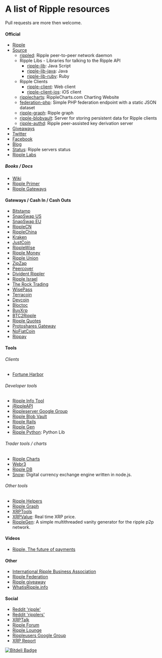 # A list of Ripple resources
Pull requests are more then welcome.

#### Official
- [Ripple](https://ripple.com/)
- [Source](https://github.com/ripple/)
  - [rippled](https://github.com/ripple/rippled/): Ripple peer-to-peer network daemon
  - Ripple Libs - Libraries for talking to the Ripple API
    - [ripple-lib](https://github.com/ripple/ripple-lib/): Java Script
    - [ripple-lib-java](https://github.com/ripple/ripple-lib-java/): Java
    - [ripple-lib-ruby](https://github.com/kevinejohn/ripple-lib-rpc-ruby/): Ruby
  - Ripple Clients
    - [ripple-client](https://github.com/ripple/ripple-client/): Web client
    - [ripple-client-ios](https://github.com/ripple/ripple-client-ios/): iOS client
  - [ripplecharts](https://github.com/ripple/ripplecharts/): RippleCharts.com Charting Website
  - [federation-php](https://github.com/ripple/federation-php/): Simple PHP federation endpoint with a static JSON dataset
  - [ripple-graph](https://github.com/ripple/ripple-graph): Ripple graph
  - [ripple-blobvault](https://github.com/ripple/ripple-blobvault): Server for storing persistent data for Ripple clients
  - [ripple-authd](https://github.com/ripple/ripple-authd): Ripple peer-assisted key derivation server
- [Giveaways](https://giveaway.ripple.com/)
- [Twitter](https://twitter.com/ripple/)
- [Facebook](https://www.facebook.com/ripplepay/)
- [Blog](https://ripple.com/blog/)
- [Status](http://status.ripple.com/): Ripple servers status
- [Ripple Labs](http://ripplelabs.com/)

##### Books / Docs
- [Wiki](https://ripple.com/wiki/Main_Page)
- [Ripple Primer](https://ripple.com/ripple_primer.pdf)
- [Ripple Gateways](https://ripple.com/ripple-gateways.pdf)

#### Gateways / Cash In / Cash Outs
- [Bitstamp](http://bitstamp.net/)
- [SnapSwap US](http://snapswap.us/)
- [SnapSwap EU](http://snapswap.eu/)
- [RippleCN](http://ripplecn.com/)
- [RippleChina](http://www.ripplechina.net/)
- [Kraken](https://www.kraken.com/)
- [JustCoin](https://justcoin.com/)
- [RippleWise](https://www.ripplewise.com/)
- [Ripple Money](https://ripplemoney.co.uk/)
- [Ripple Union](http://rippleunion.com/)
- [ZipZap](http://zipzap.com/)
- [Peercover](https://peercover.com/)
- [Divident Rippler](https://www.dividendrippler.com/)
- [Ripple Israel](http://rippleisrael.co.il/)
- [The Rock Trading](https://www.therocktrading.com/)
- [WisePass](https://wisepass.com/)
- [Terracoin](http://exchange.bitcoinreactor.com:8032/)
- [Devcoin](http://ripple.d.evco.in/)
- [Bloctoc](http://bloctoc.com/)
- [BuyXrp](http://buyxrp.net/)
- [BTC2Ripple](http://btc2ripple.com/)
- [Ripple Quotes](http://www.ripplequotes.com/)
- [Protoshares Gateway](http://www.xrpio.com/)
- [NoFiatCoin](http://www.nofiatcoin.com/)
- [Rippay](https://www.rippay.com/)

#### Tools
###### Clients
- [Fortune Harbor](http://fortuneharbor.com/)

###### Developer tools
- [Ripple Info Tool](https://ripple.com/tools/info/)
- [jRippleAPI](https://github.com/pmarches/jRippleAPI/)
- [Rippleserver Google Group](https://groups.google.com/forum/#!forum/ripple-server/)
- [Ripple Blob Vault](https://github.com/alexdupre/ripple-blobvault/)
- [Ripple Rails](https://github.com/singpolyma/ripple-rails/)
- [Ripple Gen](https://github.com/CodeShark/RippleGen/)
- [Ripple Python](https://github.com/miracle2k/ripple-python/): Python Lib

###### Trader tools / charts
- [Ripple Charts](https://ripplecharts.com/)
- [Webr3](http://xrp.webr3.org/usd-xrp)
- [Ripple DB](http://rippledb.com/)
- [Snow](https://github.com/justcoin/snow): Digital currency exchange engine written in node.js.

###### Other tools
- [Ripple Helpers](https://github.com/vhpoet/ripple-helpers/)
- [Ripple Graph](https://ripple.com/graph/)
- [XRPTools](http://xrptools.com/)
- [XRPValue](http://xrpvalue.com/): Real time XRP price.
- [RippleGen](https://github.com/CodeShark/RippleGen): A simple multithreaded vanity generator for the ripple p2p network.

#### Videos
- [Ripple, The future of payments](https://vimeo.com/73887321)

#### Other
- [International Ripple Business Association](http://www.xrpga.org/)
- [Ripple Federation](http://ripplefederation.org/)
- [Ripple giveaway](http://ripplegiveaway.com/)
- [WhatisRipple.info](http://whatisripple.info/)

#### Social
- [Reddit 'ripple'](http://www.reddit.com/r/ripple/)
- [Reddit 'ripplers'](http://www.reddit.com/r/ripplers/)
- [XRPTalk](https://xrptalk.org/)
- [Ripple Forum](http://rippleforum.org/)
- [Ripple Lounge](http://www.ripplelounge.com/)
- [Rippleusers Google Group](https://groups.google.com/forum/#!forum/rippleusers)
- [XRP Report](http://www.xrpreport.com/)


[![Bitdeli Badge](https://d2weczhvl823v0.cloudfront.net/vhpoet/ripple-resources/trend.png)](https://bitdeli.com/free "Bitdeli Badge")

